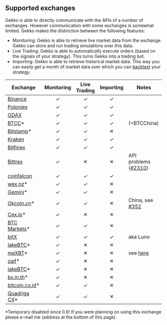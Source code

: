 ## Supported exchanges

Gekko is able to directly communicate with the APIs of a number of exchanges. However communication with some exchanges is somewhat limited. Gekko makes the distinction between the following features:

- Monitoring: Gekko is able to retrieve live market data from the exchange. Gekko can store and run trading simulations over this data.
- Live Trading: Gekko is able to automatically execute orders (based on the signals of your strategy). This turns Gekko into a trading bot.
- Importing: Gekko is able to retrieve historical market data. This way you can easily get a month of market data over which you can [backtest][1] your strategy.

| Exchange             | Monitoring | Live Trading | Importing | Notes                     |
| -------------------- |:----------:|:------------:|:---------:| ------------------------- |
| [Binance][24]        | ✓          | ✓            | ✓         |                           |
| [Poloniex][2]        | ✓          | ✓            | ✓         |                           |
| [GDAX][3]            | ✓          | ✓            | ✓         |                           |
| [BTCC][4]*           | ✓          | ✓            | ✓         | (=BTCChina)               |
| [Bitstamp][5]*       | ✓          | ✓            | ✕         |                           |
| [Kraken][6]          | ✓          | ✓            | ✓         |                           |
| [Bitfinex][7]        | ✓          | ✓            | ✓         |                           |
| [Bittrex][8]         | ✓          | ✕            | ✕         | API problems ([#2310][26])|
| [coinfalcon][25]     | ✓          | ✓            | ✓         |                           |
| [wex.nz][9]*         | ✓          | ✓            | ✕         |                           |
| [Gemini][10]*        | ✓          | ✓            | ✕         |                           |
| [Okcoin.cn][11]*     | ✓          | ✓            | ✕         | China, see [#352][20]     |
| [Cex.io][12]*        | ✓          | ✕            | ✕         |                           |
| [BTC Markets][13]*   | ✓          | ✓            | ✕         |                           |
| [bitX][14]           | ✓          | ✓            | ✓         | aka Luno                  |
| [lakeBTC][15]*       | ✓          | ✕            | ✕         |                           |
| [meXBT][16]*         | ✓          | ✕            | ✕         | see [here][21]            |
| [zaif][17]*          | ✓          | ✕            | ✕         |                           |
| [lakeBTC][18]*       | ✓          | ✕            | ✕         |                           |
| [bx.in.th][19]*      | ✓          | ✕            | ✕         |                           |
| [bitcoin.co.id][22]* | ✓          | ✓            | ✕         |                           |
| [Quadriga CX][23]*   | ✓          | ✓            | ✕         |                           | |


*Temporary disabled since 0.6! If you were planning on using this exchange please e-mail me (address at the bottom of this page).

[1]: ../features/backtesting.md
[2]: https://poloniex.com
[3]: https://gdax.com
[4]: https://btcc.com
[5]: https://bitstamp.com
[6]: https://kraken.com
[7]: https://bitfinex.com
[8]: https://bittrex.com
[9]: https://wex.nz
[10]: https://gemini.com
[11]: https://www.okcoin.cn
[12]: https://cex.io
[13]: https://btcmarkets.net
[14]: https://www.luno.com
[15]: https://lakebtc.com
[16]: https://mexbt.com
[17]: https://zaif.jp/trade_btc_jpy
[18]: https://lakebtc.com
[19]: https://bx.in.th
[20]: https://github.com/askmike/gekko/pull/352
[21]: https://github.com/askmike/gekko/issues/288#issuecomment-223810974
[22]: https://vip.bitcoin.co.id/
[23]: https://quadrigacx.com/
[24]: https://www.binance.com/?ref=11236330
[25]: https://coinfalcon.com/?ref=CFJSQBMXZZDS
[26]: https://github.com/askmike/gekko/pull/2310


